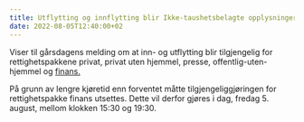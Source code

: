 ```yaml
---
title: Utflytting og innflytting blir Ikke-taushetsbelagte opplysninger - Oppdatering
date: 2022-08-05T12:40:00+02
---
```


Viser til gårsdagens melding om at inn- og utflytting blir tilgjengelig for rettighetspakkene privat, privat uten hjemmel, presse, offentlig-uten-hjemmel og [finans.](https://skatteetaten.github.io/folkeregisteret-api-dokumentasjon/utflytting-og-innflytting-blir-ikke-taushetsbelagte-opplysninger/) 

På grunn av lengre kjøretid enn forventet måtte tilgjengeliggjøringen for rettighetspakke finans utsettes. Dette vil derfor gjøres i dag, fredag 5. august, mellom klokken 15:30 og 19:30.  

